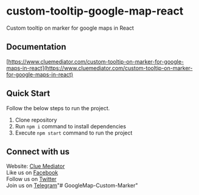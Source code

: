 # custom-tooltip-google-map-react
Custom tooltip on marker for google maps in React

## Documentation

[https://www.cluemediator.com/custom-tooltip-on-marker-for-google-maps-in-react](https://www.cluemediator.com/custom-tooltip-on-marker-for-google-maps-in-react)

## Quick Start

Follow the below steps to run the project.

1. Clone repository
2. Run `npm i` command to install dependencies
3. Execute `npm start` command to run the project

## Connect with us

Website: [Clue Mediator](https://www.cluemediator.com)  
Like us on [Facebook](https://www.facebook.com/thecluemediator)  
Follow us on [Twitter](https://twitter.com/cluemediator)  
Join us on [Telegram](https://t.me/cluemediator)"# GoogleMap-Custom-Marker" 
